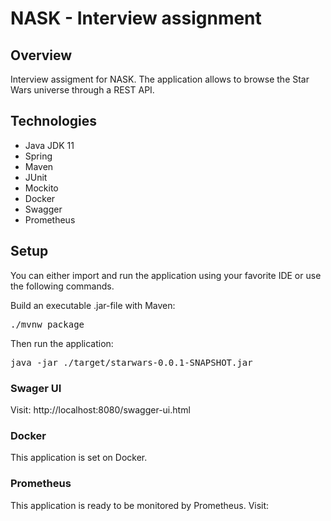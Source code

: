 # NASK - Interview assignment
## Overview
Interview assigment for NASK. The application allows to browse the Star Wars universe through a REST API.

## Technologies
* Java JDK 11
* Spring
* Maven
* JUnit
* Mockito
* Docker
* Swagger
* Prometheus

## Setup
You can either import and run the application using your favorite IDE or use the following commands.

Build an executable .jar-file with Maven:

<pre>
./mvnw package
</pre>

Then run the application:

<pre>
java -jar ./target/starwars-0.0.1-SNAPSHOT.jar
</pre>

### Swager UI
Visit: http://localhost:8080/swagger-ui.html

### Docker
This application is set on Docker. 

### Prometheus
This application is ready to be monitored by Prometheus. 
Visit:

